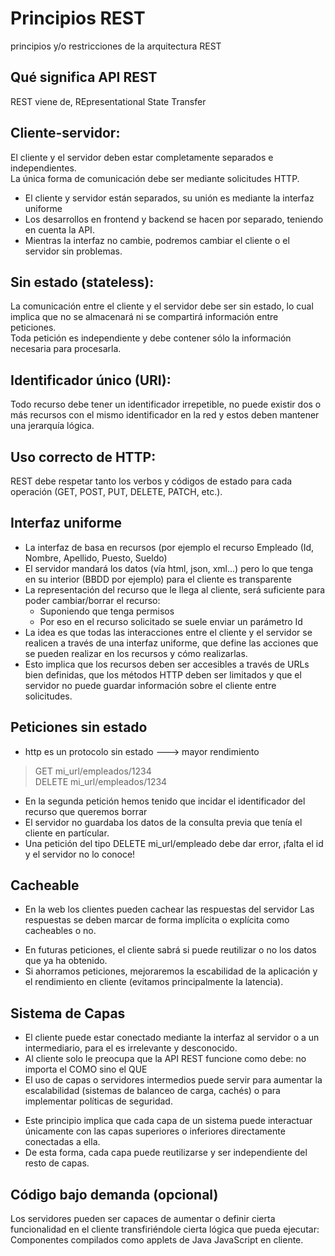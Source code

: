 # Principios REST
principios y/o restricciones de la arquitectura REST  

## Qué significa API REST
REST viene de, REpresentational State Transfer

## Cliente-servidor: 
El cliente y el servidor deben estar completamente separados e independientes.  
La única forma de comunicación debe ser mediante solicitudes HTTP.  
- El cliente y servidor están separados, su unión es mediante la interfaz uniforme
- Los desarrollos en frontend y backend se hacen por separado, teniendo en cuenta la API.
- Mientras la interfaz no cambie, podremos cambiar el cliente o el servidor sin problemas.
## Sin estado (stateless): 
La comunicación entre el cliente y el servidor debe ser sin estado, lo cual implica que no se almacenará ni se compartirá información entre peticiones.  
Toda petición es independiente y debe contener sólo la información necesaria para procesarla.
## Identificador único (URI): 
Todo recurso debe tener un identificador irrepetible, no puede existir dos o más recursos con el mismo identificador en la red y estos deben mantener una jerarquía lógica.
## Uso correcto de HTTP: 
REST debe respetar tanto los verbos y códigos de estado para cada operación (GET, POST, PUT, DELETE, PATCH, etc.).

## Interfaz uniforme
- La interfaz de basa en recursos (por ejemplo el recurso Empleado (Id, Nombre, Apellido, Puesto, Sueldo)
- El servidor mandará los datos (vía html, json, xml...) pero lo que tenga en su interior (BBDD por ejemplo) para el cliente es transparente
- La representación del recurso que le llega al cliente, será suficiente para poder cambiar/borrar el recurso:
   * Suponiendo que tenga permisos
   * Por eso en el recurso solicitado se suele enviar un parámetro Id
- La idea es que todas las interacciones entre el cliente y el servidor se realicen a través de una interfaz uniforme, que define las acciones que se pueden realizar en los recursos y cómo realizarlas.
- Esto implica que los recursos deben ser accesibles a través de URLs bien definidas, que los métodos HTTP deben ser limitados y que el servidor no puede guardar información sobre el cliente entre solicitudes.

## Peticiones sin estado
- http es un protocolo sin estado ---> mayor rendimiento
> GET mi_url/empleados/1234  
> DELETE mi_url/empleados/1234
- En la segunda petición hemos tenido que incidar el identificador del recurso que queremos borrar
- El servidor no guardaba los datos de la consulta previa que tenía el cliente en partícular.
- Una petición del tipo DELETE mi_url/empleado debe dar error, ¡falta el id y el servidor no lo conoce!
## Cacheable
+ En la web los clientes pueden cachear las respuestas del servidor
Las respuestas se deben marcar de forma implícita o explícita como cacheables o no.
- En futuras peticiones, el cliente sabrá si puede reutilizar o no los datos que ya ha obtenido.
- Si ahorramos peticiones, mejoraremos la escabilidad de la aplicación y el rendimiento en cliente (evitamos principalmente la latencia).
## Sistema de Capas
+ El cliente puede estar conectado mediante la interfaz al servidor o a un intermediario, para el es irrelevante y desconocido.
+ Al cliente solo le preocupa que la API REST funcione como debe: no importa el COMO sino el QUE
+ El uso de capas o servidores intermedios puede servir para aumentar la escalabilidad (sistemas de balanceo de carga, cachés) o para implementar políticas de seguridad.
- Este principio implica que cada capa de un sistema puede interactuar únicamente con las capas superiores o inferiores directamente conectadas a ella.
- De esta forma, cada capa puede reutilizarse y ser independiente del resto de capas.
## Código bajo demanda (opcional)
Los servidores pueden ser capaces de aumentar o definir cierta funcionalidad en el cliente transfiriéndole cierta lógica que pueda ejecutar:  
Componentes compilados como applets de Java
JavaScript en cliente.